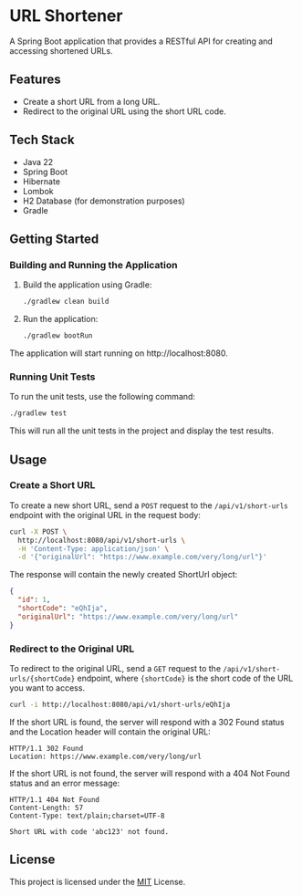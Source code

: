 # URL Shortener
A Spring Boot application that provides a RESTful API for creating and accessing shortened URLs.

## Features
- Create a short URL from a long URL.
- Redirect to the original URL using the short URL code.

## Tech Stack
- Java 22
- Spring Boot
- Hibernate
- Lombok
- H2 Database (for demonstration purposes)
- Gradle

## Getting Started

### Building and Running the Application
1. Build the application using Gradle: 
    ```sh
    ./gradlew clean build
    ```

2. Run the application: 
    ```sh
    ./gradlew bootRun
    ```

The application will start running on http://localhost:8080.

### Running Unit Tests
To run the unit tests, use the following command:
```sh
./gradlew test
```
This will run all the unit tests in the project and display the test results.

## Usage

### Create a Short URL
To create a new short URL, send a `POST` request to the `/api/v1/short-urls` endpoint with the original URL in the request body:
```sh
curl -X POST \
  http://localhost:8080/api/v1/short-urls \
  -H 'Content-Type: application/json' \
  -d '{"originalUrl": "https://www.example.com/very/long/url"}'
```

The response will contain the newly created ShortUrl object:
```json
{
  "id": 1,
  "shortCode": "eQhIja",
  "originalUrl": "https://www.example.com/very/long/url"
}
```

### Redirect to the Original URL
To redirect to the original URL, send a `GET` request to the `/api/v1/short-urls/{shortCode}` endpoint, where `{shortCode}` is the short code of the URL you want to access.
```sh
curl -i http://localhost:8080/api/v1/short-urls/eQhIja
```

If the short URL is found, the server will respond with a 302 Found status and the Location header will contain the original URL:
```http
HTTP/1.1 302 Found
Location: https://www.example.com/very/long/url
```
If the short URL is not found, the server will respond with a 404 Not Found status and an error message:
```http
HTTP/1.1 404 Not Found
Content-Length: 57
Content-Type: text/plain;charset=UTF-8

Short URL with code 'abc123' not found.
```

## License
This project is licensed under the [MIT](https://choosealicense.com/licenses/mit/) License.